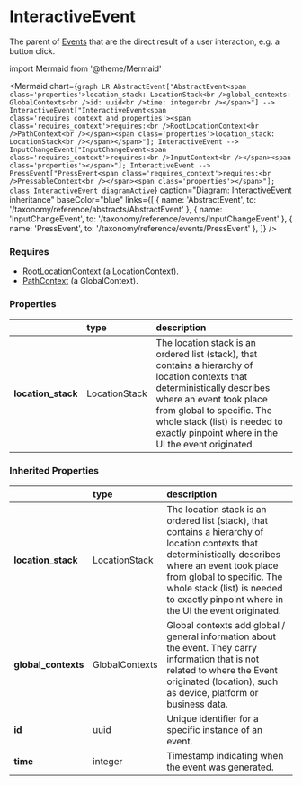 # InteractiveEvent

The parent of [Events](/taxonomy/events) that are the direct result of a user interaction, e.g. a button click.

import Mermaid from '@theme/Mermaid'

<Mermaid chart={`
    graph LR
      AbstractEvent["AbstractEvent<span class='properties'>location_stack: LocationStack<br />global_contexts: GlobalContexts<br />id: uuid<br />time: integer<br /></span>"] -->       InteractiveEvent["InteractiveEvent<span class='requires_context_and_properties'><span class='requires_context'>requires:<br />RootLocationContext<br />PathContext<br /></span><span class='properties'>location_stack: LocationStack<br /></span></span>"];
      InteractiveEvent --> InputChangeEvent["InputChangeEvent<span class='requires_context'>requires:<br />InputContext<br /></span><span class='properties'></span>"];
      InteractiveEvent --> PressEvent["PressEvent<span class='requires_context'>requires:<br />PressableContext<br /></span><span class='properties'></span>"];
    class InteractiveEvent diagramActive
  `}
  caption="Diagram: InteractiveEvent inheritance"
  baseColor="blue"
  links={[
{ name: 'AbstractEvent', to: '/taxonomy/reference/abstracts/AbstractEvent' }, { name: 'InputChangeEvent', to: '/taxonomy/reference/events/InputChangeEvent' }, { name: 'PressEvent', to: '/taxonomy/reference/events/PressEvent' },   ]}
/>

### Requires

* [RootLocationContext](../location-contexts/RootLocationContext.md) (a LocationContext).
* [PathContext](../global-contexts/PathContext.md) (a GlobalContext).

### Properties

|                     | type          | description                                                                                                                                                                                                                                                                  |
|:--------------------|:--------------|:-----------------------------------------------------------------------------------------------------------------------------------------------------------------------------------------------------------------------------------------------------------------------------|
| **location\_stack** | LocationStack | The location stack is an ordered list (stack), that contains a hierarchy of location contexts that deterministically describes where an event took place from global to specific. The whole stack (list) is needed to exactly pinpoint where in the UI the event originated. |
### Inherited Properties

|                      | type           | description                                                                                                                                                                                                                                                                  |
|:---------------------|:---------------|:-----------------------------------------------------------------------------------------------------------------------------------------------------------------------------------------------------------------------------------------------------------------------------|
| **location\_stack**  | LocationStack  | The location stack is an ordered list (stack), that contains a hierarchy of location contexts that deterministically describes where an event took place from global to specific. The whole stack (list) is needed to exactly pinpoint where in the UI the event originated. |
| **global\_contexts** | GlobalContexts | Global contexts add global / general information about the event. They carry information that is not related to where the Event originated (location), such as device, platform or business data.                                                                            |
| **id**               | uuid           | Unique identifier for a specific instance of an event.                                                                                                                                                                                                                       |
| **time**             | integer        | Timestamp indicating when the event was generated.                                                                                                                                                                                                                           |



